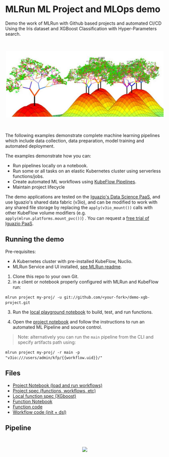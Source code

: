 # MLRun ML Project and MLOps demo

Demo the work of MLRun with Github based projects and automated CI/CD<br>
Using the Iris dataset and XGBoost Classification with Hyper-Parameters search.

<br><p align="center"><img src="./docs/trees.png" width="500"/></p><br>

The following examples demonstrate complete machine learning pipelines which include data collection, data preparation, 
model training and automated deployment. 

The examples demonstrate how you can:
 * Run pipelines locally on a notebook.
 * Run some or all tasks on an elastic Kubernetes cluster using serverless functions/jobs.
 * Create automated ML workflows using [KubeFlow Pipelines](https://www.kubeflow.org/docs/pipelines/overview/pipelines-overview/).
 * Maintain project lifecycle

The demo applications are tested on the [Iguazio's Data Science PaaS](https://www.iguazio.com/), 
and use Iguazio's shared data fabric (v3io), and can be modified to work with any shared file storage by replacing the 
```apply(v3io_mount())``` calls with other KubeFlow volume modifiers (e.g. `apply(mlrun.platforms.mount_pvc())`) . 
You can request a [free trial of Iguazio PaaS](https://www.iguazio.com/lp/14-day-free-trial-in-the-cloud/).

## Running the demo

Pre-requisites:
* A Kubernetes cluster with pre-installed KubeFlow, Nuclio.
* MLRun Service and UI installed, [see MLRun readme](https://github.com/mlrun/mlrun).

1. Clone this repo to your own Git.<br>
2. in a client or notebook properly configured with MLRun and KubeFlow run:

`mlrun project my-proj/ -u git://github.com/<your-fork>/demo-xgb-project.git`

3. Run the [local playground notebook](notebooks/train-xgboost.ipynb) to build, test, and run functions.

4. Open the [project notebook]() and follow the instructions to run an automated ML Pipeline and source control.

> Note: alternatively you can run the `main` pipeline from the CLI and specify artifacts path using:

`mlrun project my-proj/ -r main -p "v3io:///users/admin/kfp/{{workflow.uid}}/"`


## Files

* [Project Notebook (load and run workflows)](load-project.ipynb)
* [Project spec (functions, workflows, etc)](project.yaml)
* [Local function spec (XGboost)](src/iris.yaml)
* [Function Notebook](notebooks/iris.py)
* [Function code](src/iris.py)
* [Workflow code (init + dsl)](src/workflow.py)


## Pipeline

<br><p align="center"><img src="./docs/pipeline.PNG" width="500"/></p><br>
